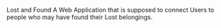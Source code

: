 Lost and Found 
A Web Application that is supposed to connect Users to people who may have found their Lost belongings.
